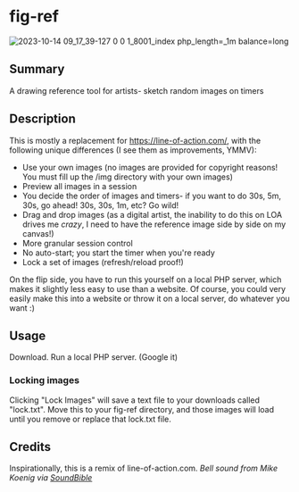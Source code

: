 # fig-ref
![2023-10-14 09_17_39-127 0 0 1_8001_index php_length=_1m balance=long](https://github.com/josephclaytonhansen/fig-ref/assets/45859835/b6b13d4d-a371-42bb-9d8d-58726adb8902)

## Summary
A drawing reference tool for artists- sketch random images on timers

## Description
This is mostly a replacement for https://line-of-action.com/, with the following unique differences (I see them as improvements, YMMV):
* Use your own images (no images are provided for copyright reasons!  You must fill up the /img directory with your own images)
* Preview all images in a session
* You decide the order of images and timers- if you want to do 30s, 5m, 30s, go ahead! 30s, 30s, 1m, etc? Go wild! 
* Drag and drop images (as a digital artist, the inability to do this on LOA drives me *crazy*, I need to have the reference image side by side on my canvas!)
* More granular session control
* No auto-start; you start the timer when you're ready
* Lock a set of images (refresh/reload proof!)

On the flip side, you have to run this yourself on a local PHP server, which makes it slightly less easy to use than a website. Of course, you could very easily make this into a website or throw it on a local server, do whatever you want :) 

## Usage
Download. Run a local PHP server. (Google it) 

### Locking images
Clicking "Lock Images" will save a text file to your downloads called "lock.txt". Move this to your fig-ref directory, and those images will load until you remove or replace that lock.txt file. 

## Credits
Inspirationally, this is a remix of line-of-action.com.
*Bell sound from Mike Koenig via [SoundBible](https://soundbible.com/1746-Ship-Bell.html)*
